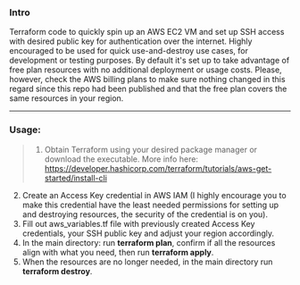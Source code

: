 ### **Intro**

Terraform code to quickly spin up an AWS EC2 VM and set up SSH access with desired public key for authentication over the internet. Highly encouraged to be used for quick use-and-destroy use cases, for development or testing purposes. By default it's set up to take advantage of free plan resources with no additional deployment or usage costs. Please, however, check the AWS billing plans to make sure nothing changed in this regard since this repo had been published and that the free plan covers the same resources in your region.



***
### **Usage:**


> 1. Obtain Terraform using your desired package manager or download the executable. More info here: https://developer.hashicorp.com/terraform/tutorials/aws-get-started/install-cli
2. Create an Access Key credential in AWS IAM (I highly encourage you to make this credential have the least needed permissions for setting up and destroying resources, the security of the credential is on you).
3. Fill out aws_variables.tf file with previously created Access Key credentials, your SSH public key and adjust your region accordingly.
4. In the main directory: run **terraform plan**, confirm if all the resources align with what you need, then run **terraform apply**.
5. When the resources are no longer needed, in the main directory run **terraform destroy**.

